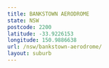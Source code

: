 ```yaml
---
title: BANKSTOWN AERODROME
state: NSW
postcode: 2200
latitude: -33.9226153
longitude: 150.9886638
url: /nsw/bankstown-aerodrome/
layout: suburb
---
```

